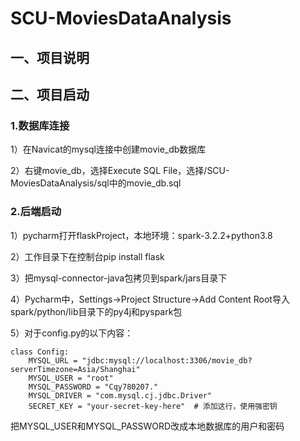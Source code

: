 # SCU-MoviesDataAnalysis

## 一、项目说明



## 二、项目启动

### 1.数据库连接

1）在Navicat的mysql连接中创建movie_db数据库

2）右键movie_db，选择Execute SQL File，选择/SCU-MoviesDataAnalysis/sql中的movie_db.sql



### 2.后端启动

1）pycharm打开flaskProject，本地环境：spark-3.2.2+python3.8

2）工作目录下在控制台pip install flask

3）把mysql-connector-java包拷贝到spark/jars目录下

4）Pycharm中，Settings->Project Structure->Add Content Root导入spark/python/lib目录下的py4j和pyspark包

5）对于config.py的以下内容：

```
class Config:
    MYSQL_URL = "jdbc:mysql://localhost:3306/movie_db?serverTimezone=Asia/Shanghai"
    MYSQL_USER = "root"
    MYSQL_PASSWORD = "Cqy780207."
    MYSQL_DRIVER = "com.mysql.cj.jdbc.Driver"
    SECRET_KEY = "your-secret-key-here"  # 添加这行，使用强密钥
```

把MYSQL_USER和MYSQL_PASSWORD改成本地数据库的用户和密码
